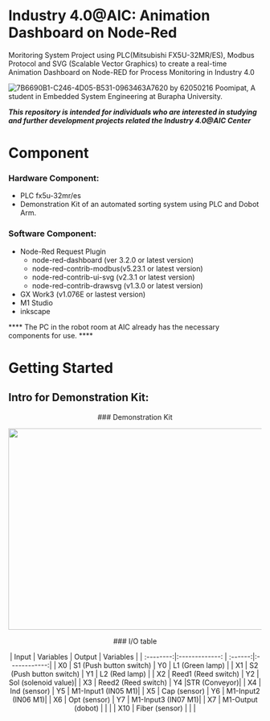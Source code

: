 # Industry 4.0@AIC: Animation Dashboard on Node-Red 
Moritoring System Project using PLC(Mitsubishi FX5U-32MR/ES), Modbus Protocol and SVG (Scalable Vector Graphics) to create a real-time Animation Dashboard on Node-RED for Process Monitoring in Industry 4.0 


![7B6690B1-C246-4D05-B531-0963463A7620](https://user-images.githubusercontent.com/81687385/230735958-67c18a5b-b558-4601-888c-ad535a7204b3.jpg)
by 62050216 Poomipat, A student in Embedded System Engineering at Burapha University.

*****This repository is intended for individuals who are interested in studying and further development projects related the Industry 4.0@AIC Center*****

# Component
### Hardware Component:
 * PLC fx5u-32mr/es
 * Demonstration Kit of an automated sorting system using PLC and Dobot Arm. 

### Software Component:
 * Node-Red
   Request Plugin
     * node-red-dashboard (ver 3.2.0 or latest version)
     * node-red-contrib-modbus(v5.23.1 or latest version)
     * node-red-contrib-ui-svg (v2.3.1 or latest version)
     * node-red-contrib-drawsvg (v1.3.0 or latest version)
 * GX Work3 (v1.076E or lastest version)
 * M1 Studio
 * inkscape
 
**** The PC in the robot room at AIC already has the necessary components for use. ****

# Getting Started
## Intro for Demonstration Kit:
<p align="center">
   ### Demonstration Kit 
</p>
<p align="center">
  <img width="654" height="400" src="https://user-images.githubusercontent.com/81687385/230772294-ab6d88d9-659f-4887-b0fe-5f68f8c81a20.jpg">
</p>
<p align="center">
   ### I/O table
</p>
<div align="center">
|   Input  |  Variables            | Output |  Variables  |
| :--------:|:-------------:        | :------:|:------------:|
|    X0    | S1 (Push button switch) |   Y0   | L1 (Green lamp) |
|    X1    | S2 (Push button switch) |   Y1   | L2 (Red lamp)   |
|    X2    | Reed1 (Reed switch)     |   Y2   | Sol (solenoid value)|
|    X3    | Reed2 (Reed switch)     |   Y4   |STR (Conveyor)|
|    X4    | Ind (sensor)            |   Y5   | M1-Input1 (IN05 M1)|
|    X5    | Cap (sensor)            |   Y6   | M1-Input2 (IN06 M1)|
|    X6    | Opt (sensor)            |   Y7   | M1-Input3 (IN07 M1)|
|    X7    | M1-Output (dobot)       |        |             |
|    X10   | Fiber (sensor)          |        |             |
</div>











